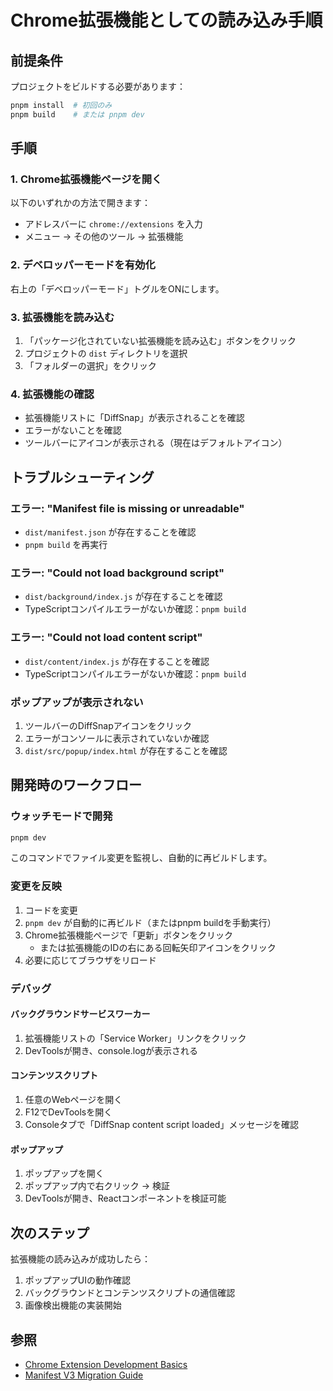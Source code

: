 # Chrome拡張機能としての読み込み手順

## 前提条件

プロジェクトをビルドする必要があります：

```bash
pnpm install  # 初回のみ
pnpm build    # または pnpm dev
```

## 手順

### 1. Chrome拡張機能ページを開く

以下のいずれかの方法で開きます：
- アドレスバーに `chrome://extensions` を入力
- メニュー → その他のツール → 拡張機能

### 2. デベロッパーモードを有効化

右上の「デベロッパーモード」トグルをONにします。

### 3. 拡張機能を読み込む

1. 「パッケージ化されていない拡張機能を読み込む」ボタンをクリック
2. プロジェクトの `dist` ディレクトリを選択
3. 「フォルダーの選択」をクリック

### 4. 拡張機能の確認

- 拡張機能リストに「DiffSnap」が表示されることを確認
- エラーがないことを確認
- ツールバーにアイコンが表示される（現在はデフォルトアイコン）

## トラブルシューティング

### エラー: "Manifest file is missing or unreadable"

- `dist/manifest.json` が存在することを確認
- `pnpm build` を再実行

### エラー: "Could not load background script"

- `dist/background/index.js` が存在することを確認
- TypeScriptコンパイルエラーがないか確認：`pnpm build`

### エラー: "Could not load content script"

- `dist/content/index.js` が存在することを確認
- TypeScriptコンパイルエラーがないか確認：`pnpm build`

### ポップアップが表示されない

1. ツールバーのDiffSnapアイコンをクリック
2. エラーがコンソールに表示されていないか確認
3. `dist/src/popup/index.html` が存在することを確認

## 開発時のワークフロー

### ウォッチモードで開発

```bash
pnpm dev
```

このコマンドでファイル変更を監視し、自動的に再ビルドします。

### 変更を反映

1. コードを変更
2. `pnpm dev` が自動的に再ビルド（またはpnpm buildを手動実行）
3. Chrome拡張機能ページで「更新」ボタンをクリック
   - または拡張機能のIDの右にある回転矢印アイコンをクリック
4. 必要に応じてブラウザをリロード

### デバッグ

#### バックグラウンドサービスワーカー
1. 拡張機能リストの「Service Worker」リンクをクリック
2. DevToolsが開き、console.logが表示される

#### コンテンツスクリプト
1. 任意のWebページを開く
2. F12でDevToolsを開く
3. Consoleタブで「DiffSnap content script loaded」メッセージを確認

#### ポップアップ
1. ポップアップを開く
2. ポップアップ内で右クリック → 検証
3. DevToolsが開き、Reactコンポーネントを検証可能

## 次のステップ

拡張機能の読み込みが成功したら：

1. ポップアップUIの動作確認
2. バックグラウンドとコンテンツスクリプトの通信確認
3. 画像検出機能の実装開始

## 参照

- [Chrome Extension Development Basics](https://developer.chrome.com/docs/extensions/mv3/getstarted/)
- [Manifest V3 Migration Guide](https://developer.chrome.com/docs/extensions/mv3/intro/)

